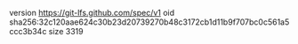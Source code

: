 version https://git-lfs.github.com/spec/v1
oid sha256:32c120aae624c30b23d20739270b48c3172cb1d11b9f707bc0c561a5ccc3b34c
size 3319
